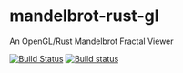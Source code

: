 # mandelbrot-rust-gl

An OpenGL/Rust Mandelbrot Fractal Viewer

[![Build Status](https://travis-ci.org/remexre/mandelbrot-rust-gl.svg?branch=master)](https://travis-ci.org/remexre/mandelbrot-rust-gl)
[![Build status](https://ci.appveyor.com/api/projects/status/kmifm1bvm9kjikek?svg=true)](https://ci.appveyor.com/project/remexre/mandelbrot-rust-gl)

